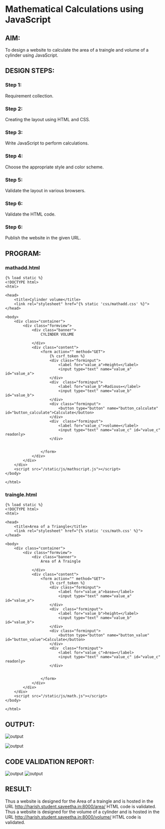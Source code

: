 # Mathematical Calculations using JavaScript
## AIM:
To design a website to calculate the area of a traingle and volume of a cylinder using JavaScript.

## DESIGN STEPS:
### Step 1: 
Requirement collection.
### Step 2:
Creating the layout using HTML and CSS.
### Step 3:
Write JavaScript to perform calculations.
### Step 4:
Choose the appropriate style and color scheme.
### Step 5:
Validate the layout in various browsers.
### Step 6:
Validate the HTML code.
### Step 6:
Publish the website in the given URL.


## PROGRAM:
### mathadd.html
```
{% load static %}
<!DOCTYPE html>
<html>

<head>
    <title>Cylinder volume</title>
    <link rel="stylesheet" href="{% static 'css/mathadd.css' %}">
</head>

<body>
    <div class="container">
        <div class="formview">
            <div class="banner">
                CYLINDER VOLUME
        
            </div>
            <div class="content">
                <form action="" method="GET">
                    {% csrf_token %}
                    <div class="forminput">
                        <label for="value_a">Height=</label>
                        <input type="text" name="value_a" id="value_a">
                    </div>
                    <div  class="forminput">
                        <label for="value_b">Radious=</label>
                        <input type="text" name="value_b" id="value_b">
                    </div>                    
                    <div class="forminput">
                        <button type="button" name="button_calculate" id="button_calculate">Calculate</button>
                    </div>
                    <div  class="forminput">
                        <label for="value_c">volume=</label>
                        <input type="text" name="value_c" id="value_c" readonly>
                    </div> 
                    
                    
                </form>
            </div>
        </div>
    </div>
    <script src="/static/js/mathscript.js"></script>
</body>

</html>
```

### traingle.html
```
{% load static %}
<!DOCTYPE html>
<html>

<head>
    <title>Area of a Triangle</title>
    <link rel="stylesheet" href="{% static 'css/math.css' %}">
</head>

<body>
    <div class="container">
        <div class="formview">
            <div class="banner">
                Area of A Traingle
        
            </div>
            <div class="content">
                <form action="" method="GET">
                    {% csrf_token %}
                    <div class="forminput">
                        <label for="value_a">base=</label>
                        <input type="text" name="value_a" id="value_a">
                    </div>
                    <div  class="forminput">
                        <label for="value_b">height=</label>
                        <input type="text" name="value_b" id="value_b">
                    </div>                    
                    <div class="forminput">
                        <button type="button" name="button_value" id="button_value">Calculate</button>
                    </div>
                    <div  class="forminput">
                        <label for="value_c">Area=</label>
                        <input type="text" name="value_c" id="value_c" readonly>
                    </div> 
                    
                    
                </form>
            </div>
        </div>
    </div>
    <script src="/static/js/math.js"></script>
</body>

</html>
```


## OUTPUT:

![output](./static/img/o1.jpg)

![output](./static/img/o2.jpg)

## CODE VALIDATION REPORT:

![output](./static/img/k3.jpg)
![output](./static/img/k4.jpg)


## RESULT:
Thus a website is designed for the Area of a traingle and is hosted in the URL http://harish.student.saveetha.in:8000/area/ HTML code is validated.
Thus a website is designed for the volume of a cylinder and is hosted in the URL http://harish.student.saveetha.in:8000/volume/ HTML code is validated.